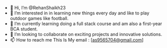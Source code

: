 - 👋 Hi, I’m @RehanShaikh23
- 👀 I’m interested in in learning new things every day and like to play outdoor games like football.
- 🌱 I’m currently learning doing a full stack course and am also a first-year BCA student.
- 💞️ I’m looking to collaborate on exciting projects and innovative solutions.
- 📫 How to reach me This Is My email : [as9565704@gmail.com] 


<!---
RehanShaikh23/RehanShaikh23 is a ✨ special ✨ repository because its `README.md` (this file) appears on your GitHub profile.
You can click the Preview link to take a look at your changes.
--->
